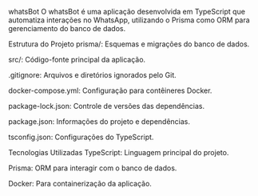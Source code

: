 whatsBot
O whatsBot é uma aplicação desenvolvida em TypeScript que automatiza interações no WhatsApp, utilizando o Prisma como ORM para gerenciamento do banco de dados.​

Estrutura do Projeto
prisma/: Esquemas e migrações do banco de dados.​

src/: Código-fonte principal da aplicação.​

.gitignore: Arquivos e diretórios ignorados pelo Git.​

docker-compose.yml: Configuração para contêineres Docker.​

package-lock.json: Controle de versões das dependências.​

package.json: Informações do projeto e dependências.​

tsconfig.json: Configurações do TypeScript.​

Tecnologias Utilizadas
TypeScript: Linguagem principal do projeto.​

Prisma: ORM para interagir com o banco de dados.​

Docker: Para containerização da aplicação.
